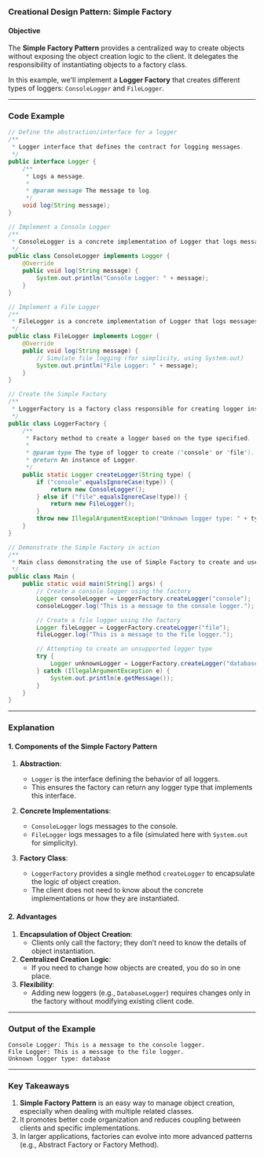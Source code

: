 ### **Creational Design Pattern: Simple Factory**

#### **Objective**
The **Simple Factory Pattern** provides a centralized way to create objects without exposing the object creation logic to the client. It delegates the responsibility of instantiating objects to a factory class. 

In this example, we'll implement a **Logger Factory** that creates different types of loggers: `ConsoleLogger` and `FileLogger`.

---

### **Code Example**

```java
// Define the abstraction/interface for a logger
/**
 * Logger interface that defines the contract for logging messages.
 */
public interface Logger {
    /**
     * Logs a message.
     * 
     * @param message The message to log.
     */
    void log(String message);
}

// Implement a Console Logger
/**
 * ConsoleLogger is a concrete implementation of Logger that logs messages to the console.
 */
public class ConsoleLogger implements Logger {
    @Override
    public void log(String message) {
        System.out.println("Console Logger: " + message);
    }
}

// Implement a File Logger
/**
 * FileLogger is a concrete implementation of Logger that logs messages to a file.
 */
public class FileLogger implements Logger {
    @Override
    public void log(String message) {
        // Simulate file logging (for simplicity, using System.out)
        System.out.println("File Logger: " + message);
    }
}

// Create the Simple Factory
/**
 * LoggerFactory is a factory class responsible for creating logger instances.
 */
public class LoggerFactory {
    /**
     * Factory method to create a logger based on the type specified.
     * 
     * @param type The type of logger to create ("console" or "file").
     * @return An instance of Logger.
     */
    public static Logger createLogger(String type) {
        if ("console".equalsIgnoreCase(type)) {
            return new ConsoleLogger();
        } else if ("file".equalsIgnoreCase(type)) {
            return new FileLogger();
        }
        throw new IllegalArgumentException("Unknown logger type: " + type);
    }
}

// Demonstrate the Simple Factory in action
/**
 * Main class demonstrating the use of Simple Factory to create and use loggers.
 */
public class Main {
    public static void main(String[] args) {
        // Create a console logger using the factory
        Logger consoleLogger = LoggerFactory.createLogger("console");
        consoleLogger.log("This is a message to the console logger.");

        // Create a file logger using the factory
        Logger fileLogger = LoggerFactory.createLogger("file");
        fileLogger.log("This is a message to the file logger.");

        // Attempting to create an unsupported logger type
        try {
            Logger unknownLogger = LoggerFactory.createLogger("database");
        } catch (IllegalArgumentException e) {
            System.out.println(e.getMessage());
        }
    }
}
```

---

### **Explanation**

#### **1. Components of the Simple Factory Pattern**
1. **Abstraction**:
   - `Logger` is the interface defining the behavior of all loggers.
   - This ensures the factory can return any logger type that implements this interface.

2. **Concrete Implementations**:
   - `ConsoleLogger` logs messages to the console.
   - `FileLogger` logs messages to a file (simulated here with `System.out` for simplicity).

3. **Factory Class**:
   - `LoggerFactory` provides a single method `createLogger` to encapsulate the logic of object creation.
   - The client does not need to know about the concrete implementations or how they are instantiated.

#### **2. Advantages**
1. **Encapsulation of Object Creation**:
   - Clients only call the factory; they don’t need to know the details of object instantiation.
2. **Centralized Creation Logic**:
   - If you need to change how objects are created, you do so in one place.
3. **Flexibility**:
   - Adding new loggers (e.g., `DatabaseLogger`) requires changes only in the factory without modifying existing client code.

---

### **Output of the Example**

```plaintext
Console Logger: This is a message to the console logger.
File Logger: This is a message to the file logger.
Unknown logger type: database
```

---

### **Key Takeaways**
1. **Simple Factory Pattern** is an easy way to manage object creation, especially when dealing with multiple related classes.
2. It promotes better code organization and reduces coupling between clients and specific implementations.
3. In larger applications, factories can evolve into more advanced patterns (e.g., Abstract Factory or Factory Method).
